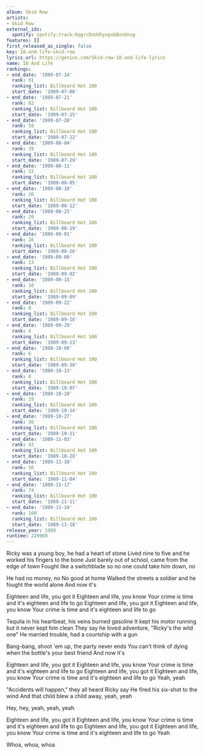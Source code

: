 ```yaml
---
album: Skid Row
artists:
- Skid Row
external_ids:
  spotify: spotify:track:0qgrrDnUUhyxpxbBznUnzg
features: []
first_released_as_single: false
key: 18-and-life-skid-row
lyrics_url: https://genius.com/Skid-row-18-and-life-lyrics
name: 18 And Life
rankings:
- end_date: '1989-07-14'
  rank: 91
  ranking_list: Billboard Hot 100
  start_date: '1989-07-08'
- end_date: '1989-07-21'
  rank: 82
  ranking_list: Billboard Hot 100
  start_date: '1989-07-15'
- end_date: '1989-07-28'
  rank: 58
  ranking_list: Billboard Hot 100
  start_date: '1989-07-22'
- end_date: '1989-08-04'
  rank: 39
  ranking_list: Billboard Hot 100
  start_date: '1989-07-29'
- end_date: '1989-08-11'
  rank: 32
  ranking_list: Billboard Hot 100
  start_date: '1989-08-05'
- end_date: '1989-08-18'
  rank: 26
  ranking_list: Billboard Hot 100
  start_date: '1989-08-12'
- end_date: '1989-08-25'
  rank: 20
  ranking_list: Billboard Hot 100
  start_date: '1989-08-19'
- end_date: '1989-09-01'
  rank: 16
  ranking_list: Billboard Hot 100
  start_date: '1989-08-26'
- end_date: '1989-09-08'
  rank: 13
  ranking_list: Billboard Hot 100
  start_date: '1989-09-02'
- end_date: '1989-09-15'
  rank: 10
  ranking_list: Billboard Hot 100
  start_date: '1989-09-09'
- end_date: '1989-09-22'
  rank: 8
  ranking_list: Billboard Hot 100
  start_date: '1989-09-16'
- end_date: '1989-09-29'
  rank: 4
  ranking_list: Billboard Hot 100
  start_date: '1989-09-23'
- end_date: '1989-10-06'
  rank: 6
  ranking_list: Billboard Hot 100
  start_date: '1989-09-30'
- end_date: '1989-10-13'
  rank: 8
  ranking_list: Billboard Hot 100
  start_date: '1989-10-07'
- end_date: '1989-10-20'
  rank: 19
  ranking_list: Billboard Hot 100
  start_date: '1989-10-14'
- end_date: '1989-10-27'
  rank: 30
  ranking_list: Billboard Hot 100
  start_date: '1989-10-21'
- end_date: '1989-11-03'
  rank: 42
  ranking_list: Billboard Hot 100
  start_date: '1989-10-28'
- end_date: '1989-11-10'
  rank: 56
  ranking_list: Billboard Hot 100
  start_date: '1989-11-04'
- end_date: '1989-11-17'
  rank: 74
  ranking_list: Billboard Hot 100
  start_date: '1989-11-11'
- end_date: '1989-11-24'
  rank: 100
  ranking_list: Billboard Hot 100
  start_date: '1989-11-18'
release_year: 1989
runtime: 229960
---
```

Ricky was a young boy, he had a heart of stone
Lived nine to five and he worked his fingers to the bone
Just barely out of school, came from the edge of town
Fought like a switchblade so no one could take him down, no


He had no money, no
No good at home
Walked the streets a soldier and he fought the world alone
And now it's


Eighteen and life, you got it
Eighteen and life, you know
Your crime is time and it's eighteen and life to go
Eighteen and life, you got it
Eighteen and life, you know
Your crime is time and it's eighteen and life to go


Tequila in his heartbeat, his veins burned gasoline
It kept his motor running but it never kept him clean
They say he loved adventure, "Ricky's the wild one"
He married trouble, had a courtship with a gun


Bang-bang, shoot 'em up, the party never ends
You can't think of dying when the bottle's your best friend
And now it's


Eighteen and life, you got it
Eighteen and life, you know
Your crime is time and it's eighteen and life to go
Eighteen and life, you got it
Eighteen and life, you know
Your crime is time and it's eighteen and life to go
Yeah, yeah


"Accidents will happen," they all heard Ricky say
He fired his six-shot to the wind
And that child blew a child away, yeah, yeah

Hey, hey, yeah, yeah, yeah


Eighteen and life, you got it
Eighteen and life, you know
Your crime is time and it's eighteen and life to go
Eighteen and life, you got it
Eighteen and life, you know
Your crime is time and it's eighteen and life to go
Yeah


Whoa, whoa, whoa
